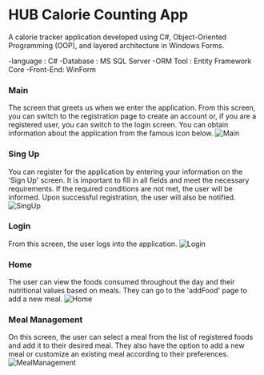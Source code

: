 # HUB Calorie Counting App
A calorie tracker application developed using C#, Object-Oriented Programming (OOP), and layered architecture in Windows Forms.

-language : C#
-Database : MS SQL Server
-ORM Tool : Entity Framework Core
-Front-End: WinForm

### Main
The screen that greets us when we enter the application. From this screen, you can switch to the registration page to create an account or, if you are a registered user, you can switch to the login screen. You can obtain information about the application from the famous icon below.
![Main](/Git%20Images/Main.png)

### Sing Up
You can register for the application by entering your information on the 'Sign Up' screen. It is important to fill in all fields and meet the necessary requirements. If the required conditions are not met, the user will be informed. Upon successful registration, the user will also be notified.
![SingUp](/Git%20Images/SingUp.png)

### Login
From this screen, the user logs into the application.
![Login](/Git%20Images/Login.png)

### Home
The user can view the foods consumed throughout the day and their nutritional values based on meals. They can go to the 'addFood' page to add a new meal.
![Home](/Git%20Images/Home.png)

### Meal Management
On this screen, the user can select a meal from the list of registered foods and add it to their desired meal. They also have the option to add a new meal or customize an existing meal according to their preferences.
![MealManagement](/Git%20Images/MealManagement.png)

